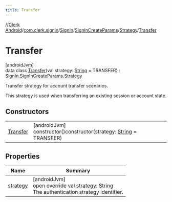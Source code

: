 ```yaml
---
title: Transfer
---
```

//[Clerk Android](../../../../../../index.html)/[com.clerk.signin](../../../../index.html)/[SignIn](../../../index.html)/[SignInCreateParams](../../index.html)/[Strategy](../index.html)/[Transfer](index.html)



# Transfer



[androidJvm]\
data class [Transfer](index.html)(val strategy: [String](https://kotlinlang.org/api/latest/jvm/stdlib/kotlin-stdlib/kotlin/-string/index.html) = TRANSFER) : [SignIn.SignInCreateParams.Strategy](../index.html)

Transfer strategy for account transfer scenarios.



This strategy is used when transferring an existing session or account state.



## Constructors


| | |
|---|---|
| [Transfer](-transfer.html) | [androidJvm]<br>constructor()constructor(strategy: [String](https://kotlinlang.org/api/latest/jvm/stdlib/kotlin-stdlib/kotlin/-string/index.html) = TRANSFER) |


## Properties


| Name | Summary |
|---|---|
| [strategy](strategy.html) | [androidJvm]<br>open override val [strategy](strategy.html): [String](https://kotlinlang.org/api/latest/jvm/stdlib/kotlin-stdlib/kotlin/-string/index.html)<br>The authentication strategy identifier. |

